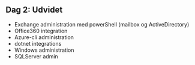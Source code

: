 ## Dag 2:  Udvidet

- Exchange administration med powerShell (mailbox og ActiveDirectory)
- Office360 integration 
- Azure-cli administration
- dotnet integrations
- Windows administration
- SQLServer admin
